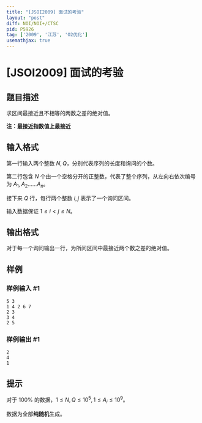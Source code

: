 ```yaml
---
title: "[JSOI2009] 面试的考验"
layout: "post"
diff: NOI/NOI+/CTSC
pid: P5926
tag: ['2009', '江苏', 'O2优化']
usemathjax: true
---
```


# [JSOI2009] 面试的考验
## 题目描述

求区间最接近且不相等的两数之差的绝对值。

**注：最接近指数值上最接近**
## 输入格式

第一行输入两个整数 $N,Q$，分别代表序列的长度和询问的个数。

第二行包含 $N$ 个由一个空格分开的正整数，代表了整个序列，从左向右依次编号为 $A_1, A_2……A_n$。

接下来 $Q$ 行，每行两个整数 $i,j$ 表示了一个询问区间。

输入数据保证 $1\le i<j\le N$。
## 输出格式

对于每一个询问输出一行，为所问区间中最接近两个数之差的绝对值。
## 样例

### 样例输入 #1
```
5 3
1 4 2 6 7
2 3
3 4
2 5
```
### 样例输出 #1
```
2
4
1
```
## 提示

对于 $100\%$ 的数据，$1\le N,Q\le10^5,1\le A_i\le10^9$。

数据为全部**纯随机**生成。
